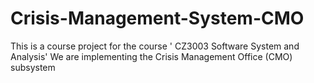 # Crisis-Management-System-CMO
This is a course project for the course ' CZ3003 Software System and Analysis'
We are implementing the Crisis Management Office (CMO) subsystem
